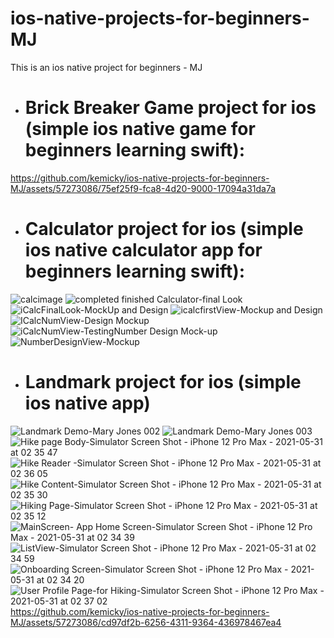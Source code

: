 # ios-native-projects-for-beginners-MJ
This is an ios native project  for beginners - MJ

- # Brick Breaker Game project for ios (simple ios native game for beginners learning swift):
https://github.com/kemicky/ios-native-projects-for-beginners-MJ/assets/57273086/75ef25f9-fca8-4d20-9000-17094a31da7a

- # Calculator project for ios (simple ios native calculator app for beginners learning swift):
![calcimage](https://github.com/kemicky/ios-native-projects-for-beginners-MJ/assets/57273086/505104cf-be12-4843-a3ab-c219c161eaed)
![completed finished Calculator-final Look](https://github.com/kemicky/ios-native-projects-for-beginners-MJ/assets/57273086/2d7367b2-7115-4c04-8772-4496c01e65e7)
![iCalcFinalLook-MockUp and Design](https://github.com/kemicky/ios-native-projects-for-beginners-MJ/assets/57273086/8a4c1353-2c7b-4698-b583-0311e60b6edd)
![icalcfirstView-Mockup and Design](https://github.com/kemicky/ios-native-projects-for-beginners-MJ/assets/57273086/7e55a23e-5b5d-44ae-8f89-8be870ec9407)
![ICalcNumView-Design   Mockup](https://github.com/kemicky/ios-native-projects-for-beginners-MJ/assets/57273086/f403ed79-6d39-42cd-9988-52d2f73e8f9e)
![iCalcNumView-TestingNumber Design   Mock-up](https://github.com/kemicky/ios-native-projects-for-beginners-MJ/assets/57273086/90ff4817-c6b2-43f0-8780-629bc48d3797)
![NumberDesignView-Mockup](https://github.com/kemicky/ios-native-projects-for-beginners-MJ/assets/57273086/8f5a0a53-8626-4e74-8cd9-770735d81e56)

- # Landmark project for ios (simple ios native app)
![Landmark Demo-Mary Jones 002](https://github.com/kemicky/ios-native-projects-for-beginners-MJ/assets/57273086/3fa0f85e-5a7e-42e6-ac98-9ac024b395e6)
![Landmark Demo-Mary Jones 003](https://github.com/kemicky/ios-native-projects-for-beginners-MJ/assets/57273086/e23f6550-861c-40d0-b91f-adbde64cbe1c)
![Hike page Body-Simulator Screen Shot - iPhone 12 Pro Max - 2021-05-31 at 02 35 47](https://github.com/kemicky/ios-native-projects-for-beginners-MJ/assets/57273086/186cd4f4-6350-403e-ba6b-0e23e06346d8)
![Hike Reader -Simulator Screen Shot - iPhone 12 Pro Max - 2021-05-31 at 02 36 05](https://github.com/kemicky/ios-native-projects-for-beginners-MJ/assets/57273086/eb0a8bfa-b460-4aeb-88bb-5e5ca1821e87)
![Hike Content-Simulator Screen Shot - iPhone 12 Pro Max - 2021-05-31 at 02 35 30](https://github.com/kemicky/ios-native-projects-for-beginners-MJ/assets/57273086/01f9bb04-54c6-402d-b309-fbfbcbeb1f18)
![Hiking Page-Simulator Screen Shot - iPhone 12 Pro Max - 2021-05-31 at 02 35 12](https://github.com/kemicky/ios-native-projects-for-beginners-MJ/assets/57273086/d3b51d7d-0903-483c-bc7e-fb85789cac1d)
![MainScreen- App Home Screen-Simulator Screen Shot - iPhone 12 Pro Max - 2021-05-31 at 02 34 39](https://github.com/kemicky/ios-native-projects-for-beginners-MJ/assets/57273086/e1eceaee-f87d-4ea1-b5ab-668f07d8db94)
![ListView-Simulator Screen Shot - iPhone 12 Pro Max - 2021-05-31 at 02 34 59](https://github.com/kemicky/ios-native-projects-for-beginners-MJ/assets/57273086/9fd40cf1-ac6d-4488-a9bb-b6160e02b030)
![Onboarding Screen-Simulator Screen Shot - iPhone 12 Pro Max - 2021-05-31 at 02 34 20](https://github.com/kemicky/ios-native-projects-for-beginners-MJ/assets/57273086/9aee4765-65a4-4754-8567-3e3e3e540a3f)
![User Profile Page-for Hiking-Simulator Screen Shot - iPhone 12 Pro Max - 2021-05-31 at 02 37 02](https://github.com/kemicky/ios-native-projects-for-beginners-MJ/assets/57273086/cf1efc8f-9bff-4f27-aa89-ba0fd48916d1)
https://github.com/kemicky/ios-native-projects-for-beginners-MJ/assets/57273086/cd97df2b-6256-4311-9364-436978467ea4




















